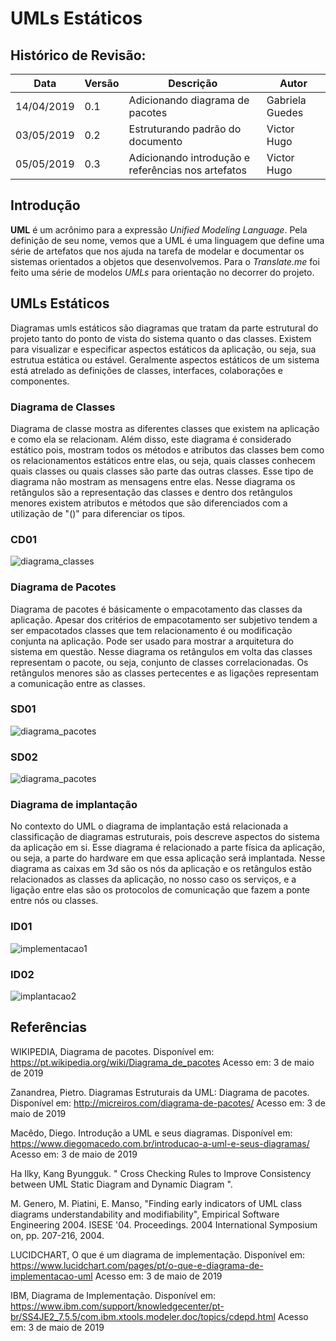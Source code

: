 # UMLs Estáticos

## Histórico de Revisão:
| Data | Versão | Descrição | Autor |
|---|---|---|---|
| 14/04/2019 | 0.1 | Adicionando diagrama de pacotes | Gabriela Guedes|
| 03/05/2019 | 0.2 | Estruturando padrão do documento | Victor Hugo|
| 05/05/2019 | 0.3 | Adicionando introdução e referências nos artefatos| Victor Hugo|

## Introdução

**UML** é um acrônimo para a expressão *Unified Modeling Language*. Pela definição de seu nome, vemos que a UML é uma linguagem que define uma série de artefatos que nos ajuda na tarefa de modelar e documentar os sistemas orientados a objetos que desenvolvemos. Para o *Translate.me* foi feito uma série de modelos *UMLs* para orientação no decorrer do projeto.

## UMLs Estáticos
Diagramas umls estáticos são diagramas que tratam da parte estrutural do projeto tanto do ponto de vista do sistema quanto o das classes. Existem para visualizar e especificar aspectos estáticos da aplicação, ou seja, sua estrutua estática ou estável. Geralmente aspectos estáticos de um sistema está atrelado as definições de classes, interfaces, colaborações e componentes.

### Diagrama de Classes
Diagrama de classe mostra as diferentes classes que existem na aplicação e como ela se relacionam. Além disso, este diagrama é considerado estático pois, mostram todos os métodos e atributos das classes bem como os relacionamentos estáticos entre elas, ou seja, quais classes conhecem quais classes ou quais classes são parte das outras classes. Esse tipo de diagrama não mostram as mensagens entre elas. Nesse diagrama os retângulos são a representação das classes e dentro dos retângulos menores existem atributos e métodos que são diferenciados com a utilização de "()" para diferenciar os tipos.
### CD01
![diagrama_classes](../../assets/desenho/uml/diagrama_classes.png)

### Diagrama de Pacotes
Diagrama de pacotes é básicamente o empacotamento das classes da aplicação. Apesar dos critérios de empacotamento ser subjetivo tendem a ser empacotados classes que tem relacionamento é ou modificação conjunta na aplicação. Pode ser usado para mostrar a arquitetura do sistema em questão. Nesse diagrama os retângulos em volta das classes representam o pacote, ou seja, conjunto de classes correlacionadas. Os retângulos menores são as classes pertecentes e as ligações representam a comunicação entre as classes.
### SD01
![diagrama_pacotes](../../assets/desenho/uml/diagrama_pacotes1.jpg)

### SD02
![diagrama_pacotes](../../assets/desenho/uml/diagrama_pacotes2.png)

### Diagrama de implantação
No contexto do UML o diagrama de implantação está relacionada a classificação de diagramas estruturais, pois descreve aspectos do sistema da aplicação em si. Esse diagrama é relacionado a parte física da aplicação, ou seja, a parte do hardware em que essa aplicação será implantada. Nesse diagrama as caixas em 3d são os nós da aplicação e os retângulos estão relacionados as classes da aplicação, no nosso caso os serviços, e a ligação entre elas são os protocolos de comunicação que fazem a ponte entre nós ou classes.
### ID01
![implementacao1](../../assets/desenho/uml/diagrama_implementacao1.png)
### ID02
![implantacao2](https://i.imgur.com/oFSxr4I.png)


## Referências
WIKIPEDIA, Diagrama de pacotes. Disponível em:
<https://pt.wikipedia.org/wiki/Diagrama_de_pacotes> Acesso em: 3 de maio de 2019  

Zanandrea, Pietro. Diagramas Estruturais da UML: Diagrama de pacotes. Disponível em: <http://micreiros.com/diagrama-de-pacotes/> Acesso em: 3 de maio de 2019

Macêdo, Diego. Introdução a UML e seus diagramas. Disponível em: <https://www.diegomacedo.com.br/introducao-a-uml-e-seus-diagramas/> Acesso em: 3 de maio de 2019

Ha Ilky, Kang Byungguk. " Cross Checking Rules to Improve Consistency between UML Static Diagram and Dynamic Diagram ".

M. Genero, M. Piatini, E. Manso, "Finding early indicators of UML class diagrams understandability and modifiability", Empirical Software Engineering 2004. ISESE '04. Proceedings. 2004 International Symposium on, pp. 207-216, 2004.

LUCIDCHART, O que é um diagrama de implementação. Disponível em: <https://www.lucidchart.com/pages/pt/o-que-e-diagrama-de-implementacao-uml> Acesso em: 3 de maio de 2019

IBM, Diagrama de Implementação. Disponível em: <https://www.ibm.com/support/knowledgecenter/pt-br/SS4JE2_7.5.5/com.ibm.xtools.modeler.doc/topics/cdepd.html> Acesso em: 3 de maio de 2019
